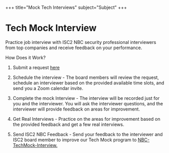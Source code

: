 +++
title="Mock Tech Interviews"
subject="Subject"
+++

# Tech Mock Interview


Practice job interview with ISC2 NBC security professional interviewers from top companies and receive feedback on your performance.

How Does it Work?

1. Submit a request [here](https://docs.google.com/forms/d/e/1FAIpQLScVQOTEP7pUJMu76OViM8LJEr3mhQOjnpz9Qltd2vKnnXe6Cw/viewform?usp=sf_link)

1. Schedule the interview - The board members will review the request, schedule an interviewer based on the provided available time slots, and send you a Zoom calendar invite.

1. Complete the mock Interview - The interview will be recorded just for you and the interviewer. You will ask the interviewer questions, and the interviewer will provide feedback on areas for improvement. 

1. Get Real Interviews - Practice on the areas for improvement based on the provided feedback and get a few real interviews. 

1. Send ISC2 NBC Feedback - Send your feedback to the interviewer and ISC2 board member to improve our Tech Mock program to [NBC-TechMock-Interview.](mailto:NorthBayISC3@gmail.com) 
